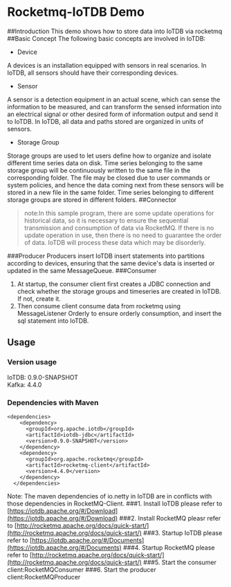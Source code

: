 <!--

    Licensed to the Apache Software Foundation (ASF) under one
    or more contributor license agreements.  See the NOTICE file
    distributed with this work for additional information
    regarding copyright ownership.  The ASF licenses this file
    to you under the Apache License, Version 2.0 (the
    "License"); you may not use this file except in compliance
    with the License.  You may obtain a copy of the License at

        http://www.apache.org/licenses/LICENSE-2.0

    Unless required by applicable law or agreed to in writing,
    software distributed under the License is distributed on an
    "AS IS" BASIS, WITHOUT WARRANTIES OR CONDITIONS OF ANY
    KIND, either express or implied.  See the License for the
    specific language governing permissions and limitations
    under the License.

-->
# Rocketmq-IoTDB Demo
##Introduction
This demo shows how to store data into IoTDB via rocketmq
##Basic Concept
The following basic concepts are involved in IoTDB:

* Device

A devices is an installation equipped with sensors in real scenarios. In IoTDB, all sensors should have their corresponding devices.

* Sensor

A sensor is a detection equipment in an actual scene, which can sense the information to be measured, and can transform the sensed information into an electrical signal or other desired form of information output and send it to IoTDB. In IoTDB, all data and paths stored are organized in units of sensors.

* Storage Group

Storage groups are used to let users define how to organize and isolate different time series data on disk. Time series belonging to the same storage group will be continuously written to the same file in the corresponding folder. The file may be closed due to user commands or system policies, and hence the data coming next from these sensors will be stored in a new file in the same folder. Time series belonging to different storage groups are stored in different folders.
##Connector
> note:In this sample program, there are some update operations for historical data, so it is necessary to ensure the sequential transmission and consumption of data via RocketMQ. If there is no update operation in use, then there is no need to guarantee the order of data. IoTDB will process these data which may be disorderly.

###Producer
Producers insert IoTDB insert statements into partitions according to devices, ensuring that the same device's data is inserted or updated in the same MessageQueue.
###Consumer 
1. At startup, the consumer client first creates a JDBC connection and check whether the storage groups and timeseries are created in IoTDB. If not, create it.  
2. Then consume client consume data from rocketmq using MessageListener Orderly to ensure orderly consumption, and insert the sql statement into IoTDB.

## Usage
### Version usage
IoTDB: 0.9.0-SNAPSHOT  
Kafka: 4.4.0
### Dependencies with Maven

```
<dependencies>
    <dependency>
      <groupId>org.apache.iotdb</groupId>
      <artifactId>iotdb-jdbc</artifactId>
      <version>0.9.0-SNAPSHOT</version>
    </dependency>
    <dependency>
      <groupId>org.apache.rocketmq</groupId>
      <artifactId>rocketmq-client</artifactId>
      <version>4.4.0</version>
    </dependency>
  </dependencies>
```
Note: The maven dependencies of io.netty in IoTDB are in conflicts with those dependencies in RocketMQ-Client.
###1. Install IoTDB
please refer to [https://iotdb.apache.org/#/Download](https://iotdb.apache.org/#/Download)
###2. Install RocketMQ
pleasr refer to [http://rocketmq.apache.org/docs/quick-start/](http://rocketmq.apache.org/docs/quick-start/)
###3. Startup IoTDB
please refer to [https://iotdb.apache.org/#/Documents](https://iotdb.apache.org/#/Documents)
###4. Startup RocketMQ
please refer to [http://rocketmq.apache.org/docs/quick-start/](http://rocketmq.apache.org/docs/quick-start/)
###5. Start the consumer client:RocketMQConsumer
###6. Start the producer client:RocketMQProducer
